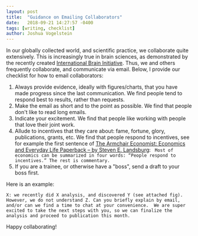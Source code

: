 ```yaml
---
layout: post
title:  "Guidance on Emailing Collaborators"
date:   2018-09-21 14:27:57 -0400
tags: [writing, checklist]
author: Joshua Vogelstein
---
```


In our globally collected world, and scientific practice, we collaborate quite extensively. This is increasingly true in brain sciences, as demonstrated by the recently created [International Brain Initiative](https://www.brainalliance.org.au/learn/media-releases/worlds-brain-initiatives-move-forward-together/).  Thus, we and others frequently collaborate, and communicate via email.  Below, I provide our checklist for how to email collaborators:

1. Always provide evidence, ideally with figures/charts, that you have made progress since the last communication.  We find people tend to respond best to results, rather than requests.
2. Make the email as short and to the point as possible.  We find that people don't like to read long emails.
3. Indicate your excitement. We find that people like working with people that love their joint work.
4. Allude to incentives that they care about: fame, fortune, glory, publications, grants, etc.  We find that people respond to incentives, see for example the first sentence of [The Armchair Economist: Economics and Everyday Life Paperback – by Steven E. Landsburg](https://www.amazon.com/Armchair-Economist-Economics-Everyday-Life/dp/1451651732): 
` Most of economics can be summarized in four words: “People respond to incentives.” The rest is commentary.`
5. If you are a trainee, or otherwise have a "boss", send a draft to your boss first.


Here is an example:

`X: we recently did X analysis, and discovered Y (see attached fig).  However, we do not understand Z. Can you briefly explain by email, and/or can we find a time to chat at your convenience.  We are super excited to take the next steps with you, so we can finalize the analysis and proceed to publication this month.`

Happy collaborating!
